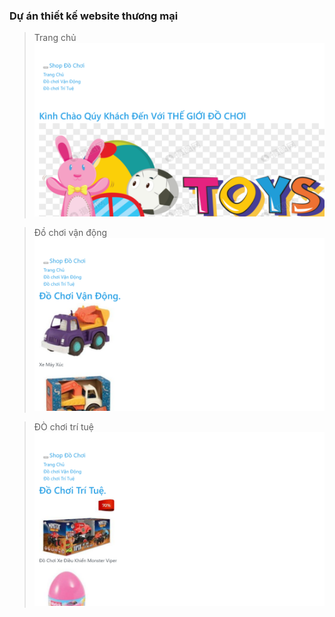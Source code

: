 ### Dự án thiết kế website thương mại

> Trang chủ
![img](/imgMD/localhost_56688_.png)

> Đồ chơi vận động
![img](/imgMD/localhost_56688_About.png)

> ĐÒ chơi trí tuệ
![img](/imgMD/localhost_56688_Contact.png)